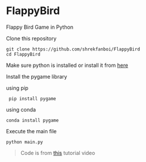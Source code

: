 # FlappyBird
Flappy Bird Game in Python



Clone this repository

```
git clone https://github.com/shrekfanboi/FlappyBird
cd FlappyBird
```


Make sure python is installed or install it from [here](https://www.python.org/downloads/)



Install the pygame library 


using pip


``` pip install pygame```

using conda


```conda install pygame```

Execute the main file


```python main.py```


> Code is from [this](https://www.youtube.com/watch?v=itB6VsP5UnA&ab_channel=CodeWithHarry) tutorial video
